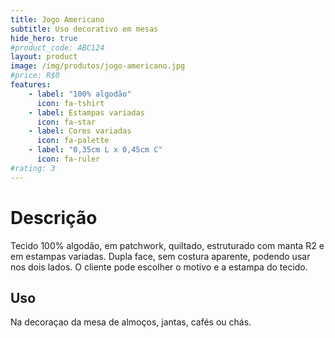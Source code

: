 ```yaml
---
title: Jogo Americano
subtitle: Uso decorativo em mesas
hide_hero: true
#product_code: ABC124
layout: product
image: /img/produtos/jogo-americano.jpg
#price: R$0
features:
    - label: "100% algodão"
      icon: fa-tshirt
    - label: Estampas variadas
      icon: fa-star
    - label: Cores variadas
      icon: fa-palette
    - label: "0,35cm L x 0,45cm C"
      icon: fa-ruler
#rating: 3
---
```

# Descrição
Tecido 100% algodão, em patchwork, quiltado, estruturado com manta R2 e em estampas variadas.
Dupla face, sem costura aparente, podendo usar nos dois lados.
O cliente pode escolher o motivo e a estampa do tecido.

## Uso
Na decoraçao da mesa de almoços, jantas, cafés ou chás.
